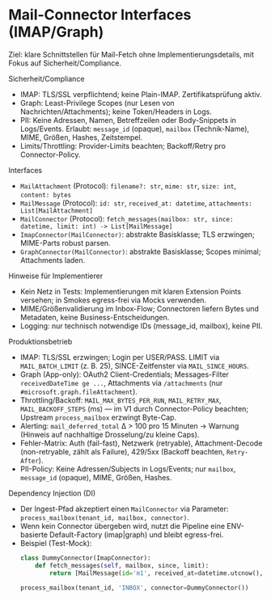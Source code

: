 # Mail-Connector Interfaces (IMAP/Graph)

Ziel: klare Schnittstellen für Mail-Fetch ohne Implementierungsdetails, mit Fokus auf Sicherheit/Compliance.

Sicherheit/Compliance
- IMAP: TLS/SSL verpflichtend; keine Plain-IMAP. Zertifikatsprüfung aktiv.
- Graph: Least-Privilege Scopes (nur Lesen von Nachrichten/Attachments); keine Token/Headers in Logs.
- PII: Keine Adressen, Namen, Betreffzeilen oder Body-Snippets in Logs/Events. Erlaubt: `message_id` (opaque), `mailbox` (Technik-Name), MIME, Größen, Hashes, Zeitstempel.
- Limits/Throttling: Provider-Limits beachten; Backoff/Retry pro Connector-Policy.

Interfaces
- `MailAttachment` (Protocol): `filename?: str`, `mime: str`, `size: int`, `content: bytes`
- `MailMessage` (Protocol): `id: str`, `received_at: datetime`, `attachments: List[MailAttachment]`
- `MailConnector` (Protocol): `fetch_messages(mailbox: str, since: datetime, limit: int) -> List[MailMessage]`
- `ImapConnector(MailConnector)`: abstrakte Basisklasse; TLS erzwingen; MIME-Parts robust parsen.
- `GraphConnector(MailConnector)`: abstrakte Basisklasse; Scopes minimal; Attachments laden.

Hinweise für Implementierer
- Kein Netz in Tests: Implementierungen mit klaren Extension Points versehen; in Smokes egress-frei via Mocks verwenden.
- MIME/Größenvalidierung im Inbox-Flow; Connectoren liefern Bytes und Metadaten, keine Business-Entscheidungen.
- Logging: nur technisch notwendige IDs (message_id, mailbox), keine PII.
 
Produktionsbetrieb
- IMAP: TLS/SSL erzwingen; Login per USER/PASS. LIMIT via `MAIL_BATCH_LIMIT` (z. B. 25), SINCE-Zeitfenster via `MAIL_SINCE_HOURS`.
- Graph (App-only): OAuth2 Client-Credentials; Messages-Filter `receivedDateTime ge ...`, Attachments via `/attachments` (nur `#microsoft.graph.fileAttachment`).
- Throttling/Backoff: `MAIL_MAX_BYTES_PER_RUN`, `MAIL_RETRY_MAX`, `MAIL_BACKOFF_STEPS` (ms) — im V1 durch Connector-Policy beachten; Upstream `process_mailbox` erzwingt Byte-Cap.
- Alerting: `mail_deferred_total` Δ > 100 pro 15 Minuten → Warnung (Hinweis auf nachhaltige Drosselung/zu kleine Caps).
- Fehler-Matrix: Auth (fail-fast), Netzwerk (retryable), Attachment-Decode (non-retryable, zählt als Failure), 429/5xx (Backoff beachten, `Retry-After`).
- PII-Policy: Keine Adressen/Subjects in Logs/Events; nur `mailbox`, `message_id` (opaque), MIME, Größen, Hashes.

Dependency Injection (DI)
- Der Ingest-Pfad akzeptiert einen `MailConnector` via Parameter: `process_mailbox(tenant_id, mailbox, connector)`.
- Wenn kein Connector übergeben wird, nutzt die Pipeline eine ENV-basierte Default-Factory (imap|graph) und bleibt egress-frei.
- Beispiel (Test-Mock):
  ```python
  class DummyConnector(ImapConnector):
      def fetch_messages(self, mailbox, since, limit):
          return [MailMessage(id='m1', received_at=datetime.utcnow(), attachments=[...])]

  process_mailbox(tenant_id, 'INBOX', connector=DummyConnector())
  ```
